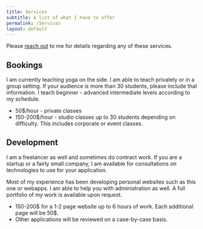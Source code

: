 ```yaml
---
title: Services
subtitle: A list of what I have to offer
permalink: /Services
layout: default
---
```

Please [reach out](/contact) to me for details regarding any of these services.
## Bookings
I am currently teaching yoga on the side. I am able to teach privately or in a group setting. If your audience is more than 30 students, please include that information. I teach beginner - advanced intermediate levels according to my schedule.

* 50$/hour - private classes
* 150-200$/hour - studio classes up to 30 students depending on difficulty. This includes corporate or event classes.

## Development
I am a freelancer as well and sometimes do contract work. If you are a startup or a fairly small company, I am available for consultations on technologies to use for your application.

Most of my experience has been developing personal websites such as this one or webapps. I am able to help you with administration as well. A full portfolio of my work is available upon request.

* 150-200$ for a 1-2 page website up to 6 hours of work. Each additional page will be 50$.
* Other applications will be reviewed on a case-by-case basis.
